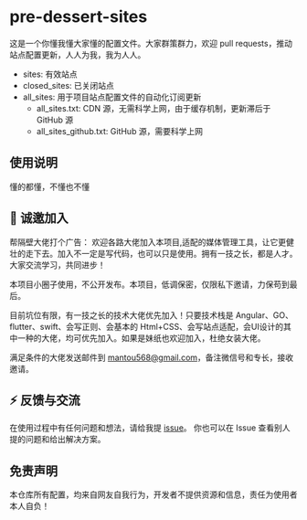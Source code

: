 # pre-dessert-sites

这是一个你懂我懂大家懂的配置文件。大家群策群力，欢迎 pull requests，推动站点配置更新，人人为我，我为人人。

- sites: 有效站点
- closed_sites: 已关闭站点
- all_sites: 用于项目站点配置文件的自动化订阅更新
  - all_sites.txt: CDN 源，无需科学上网，由于缓存机制，更新滞后于 GitHub 源
  - all_sites_github.txt: GitHub 源，需要科学上网

## 使用说明

懂的都懂，不懂也不懂

## 🎉 诚邀加入

帮隔壁大佬打个广告：
欢迎各路大佬加入本项目,适配的媒体管理工具，让它更健壮的走下去。加入不一定是写代码，也可以只是使用。拥有一技之长，都是人才。大家交流学习，共同进步！

本项目小圈子使用，不公开发布。本项目，低调保密，仅限私下邀请，力保苟到最后。

目前坑位有限，有一技之长的技术大佬优先加入！只要技术栈是 Angular、GO、flutter、swift、会写正则、会基本的 Html+CSS、会写站点适配，会UI设计的其中一种的大佬，均可优先加入。如果是妹纸也欢迎加入，杜绝女装大佬。

满足条件的大佬发送邮件到 mantou568@gmail.com，备注微信号和专长，接收邀请。

## ⚡ 反馈与交流

在使用过程中有任何问题和想法，请给我提 [issue](https://github.com/mantou568/pre-dessert-sites/issues)。
你也可以在 Issue 查看别人提的问题和给出解决方案。

## 免责声明

本仓库所有配置，均来自网友自我行为，开发者不提供资源和信息，责任为使用者本人自负！
